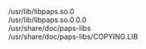 /usr/lib/libpaps.so.0  
/usr/lib/libpaps.so.0.0.0  
/usr/share/doc/paps-libs  
/usr/share/doc/paps-libs/COPYING.LIB  
